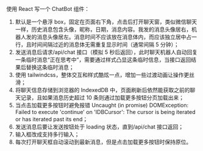 使用 React 写一个 ChatBot 组件：

1. 默认是一个悬浮 box，固定在页面右下角，点击后打开聊天窗，类似微信聊天一样，历史消息包含头像，昵称，日期，消息内容。我发的消息头像居右，机器人发的消息头像居左。消息时间不应该放在消息体内，而应该独立居中占一行，且时间间隔过近的消息体无需重复显示时间（通常间隔 5 分钟）；
2. 发送消息后请求/api/chat 接口（模拟 5 秒后返回），此时聊天机器人自动回复一条临时消息“正在思考中”，需要通过样式凸显这条临时信息，当接口返回结果后替换这条临时消息；
3. 使用 tailwindcss，整体交互和样式酷炫一点，增加一些过渡动画让操作更丝滑；
4. 将聊天信息存储到浏览器的 IndexedDB 中，页面刷新后依然能获取之前的聊天记录，且如果消息历史超过 10 条则通过加载更多按钮分页加载出来；
5. 当点击加载更多按钮时避免报错 Uncaught (in promise) DOMException: Failed to execute 'continue' on 'IDBCursor': The cursor is being iterated or has iterated past its end；
6. 发送消息后要让发送按钮处于 loading 状态，直到/api/chat 接口返回；
7. 输入框改成支持多行输入；
8. 每次打开聊天框自动滚动到最新消息，但是点击加载更多按钮时保持原位。
